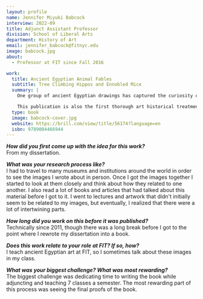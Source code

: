 ```yaml
---
layout: profile
name: Jennifer Miyuki Babcock
interview: 2022-09
title: Adjunct Assistant Professor
division: School of Liberal Arts
department: History of Art
email: jennifer_babcock@fitnyc.edu
image: babcock.jpg
about:
  - Professor at FIT since Fall 2016

work:
  title: Ancient Egyptian Animal Fables
  subtitle: Tree Climbing Hippos and Ennobled Mice
  summary: |
    One group of ancient Egyptian drawings has captured the curiosity of scholars and laypeople alike: images of animals acting like people. They illustrate animal fables originally from a larger mythological narrative, making them an integral part of New Kingdom Thebes's religious environment. This book examines the purpose of animal fables, drawing cross cultural and temporal comparisons to other storytelling and artistic traditions.

    This publication is also the first thorough art historical treatment of the ostraca and papyri. The drawings' iconography and aesthetic value are carefully examined, providing further nuance to our understanding of ancient Egyptian art.
  type: book
  image: babcock-cover.jpg
  website: https://brill.com/view/title/56174?language=en
  isbn: 9789004466944
---
```

***How did you first come up with the idea for this work?***  
From my dissertation.

***What was your research process like?***  
I had to travel to many museums and institutions around the world in order to see the images I wrote about in person. Once I got the images together I started to look at them closely and think about how they related to one another. I also read a lot of books and articles that had talked about this material before I got to it. I went to lectures and artwork that didn't initially seem to be related to my images, but eventually, I realized that there were a lot of intertwining parts.

***How long did you work on this before it was published?***  
Technically since 2011, though there was a long break before I got to the point where I rewrote my dissertation into a book.

***Does this work relate to your role at FIT? If so, how?***  
I teach ancient Egyptian art at FIT, so I sometimes talk about these images in my class.

***What was your biggest challenge? What was most rewarding?***  
The biggest challenge was dedicating time to writing the book while adjuncting and teaching 7 classes a semester. The most rewarding part of this process was seeing the final proofs of the book. 
